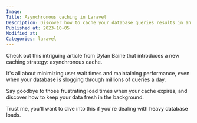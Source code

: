 ```yaml
---
Image: 
Title: Asynchronous caching in Laravel
Description: Discover how to cache your database queries results in an asynchronous way with Laravel.
Published at: 2023-10-05
Modified at: 
Categories: laravel
---
```


Check out this intriguing article from Dylan Baine that introduces a new caching strategy: asynchronous cache.

It's all about minimizing user wait times and maintaining performance, even when your database is slogging through millions of queries a day.

Say goodbye to those frustrating load times when your cache expires, and discover how to keep your data fresh in the background.

Trust me, you'll want to dive into this if you're dealing with heavy database loads.